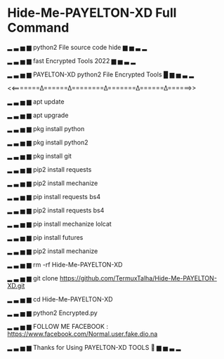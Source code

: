 # Hide-Me-PAYELTON-XD Full Command

▂ ▃ ▅ ▆ python2 File source code hide  ▆ ▅ ▃ ▂

▂ ▃ ▅ ▆   fast Encrypted Tools 2022  ▆ ▅ ▃ ▂

▂ ▃ ▅ ▆  PAYELTON-XD python2 File Encrypted Tools  █ ▆ ▅ ▃ ▂




<<=======∆======∆========∆=======∆======∆======>>

▂ ▃ ▅ ▆  apt update

▂ ▃ ▅ ▆ apt upgrade
 
▂ ▃ ▅ ▆  pkg install python

▂ ▃ ▅ ▆  pkg install python2

▂ ▃ ▅ ▆  pkg install git 

▂ ▃ ▅ ▆  pip2 install requests

▂ ▃ ▅ ▆  pip2 install mechanize

▂ ▃ ▅ ▆  pip install requests bs4

▂ ▃ ▅ ▆  pip2 install requests bs4

▂ ▃ ▅ ▆  pip install mechanize lolcat

▂ ▃ ▅ ▆  pip install futures

▂ ▃ ▅ ▆  pip2 install mechanize 

▂ ▃ ▅ ▆  rm -rf Hide-Me-PAYELTON-XD

▂ ▃ ▅ ▆  git clone https://github.com/TermuxTalha/Hide-Me-PAYELTON-XD.git

▂ ▃ ▅ ▆  cd Hide-Me-PAYELTON-XD

▂ ▃ ▅ ▆  python2 Encrypted.py



 ▂ ▃ ▅ ▆ FOLLOW ME FACEBOOK : https://www.facebook.com/Normal.user.fake.dio.na


▂ ▃ ▅ ▆ Thanks for Using PAYELTON-XD TOOLS  🤠  ▆ ▅ ▃ ▂
